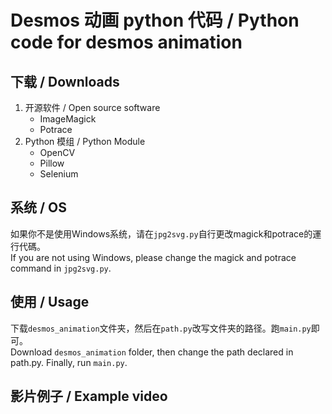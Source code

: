 # Desmos 动画 python 代码 / Python code for desmos animation

## 下载 / Downloads

1. 开源软件 / Open source software
   * ImageMagick
   * Potrace
2. Python 模组 / Python Module
   * OpenCV
   * Pillow
   * Selenium

## 系统 / OS

如果你不是使用Windows系统，请在`jpg2svg.py`自行更改magick和potrace的運行代碼。  
If you are not using Windows, please change the magick and potrace command in `jpg2svg.py`.

## 使用 / Usage

下载`desmos_animation`文件夹，然后在`path.py`改写文件夹的路径。跑`main.py`即可。  
Download `desmos_animation` folder, then change the path declared in path.py. Finally, run `main.py`.

## 影片例子 / Example video


